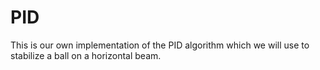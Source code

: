 # PID
This is our own implementation of the PID algorithm which we will use to stabilize a ball on a horizontal beam.
